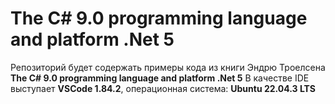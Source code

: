 # The C# 9.0 programming language and platform .Net 5
Репозиторий будет содержать примеры кода из книги Эндрю Троелсена **The C# 9.0 programming language and platform .Net 5**
В качестве IDE выступает **VSCode 1.84.2**, операционная система: **Ubuntu 22.04.3 LTS**
